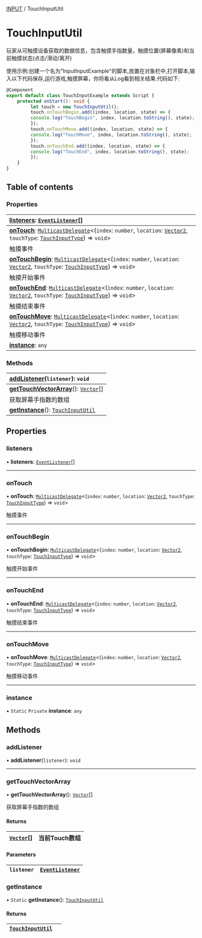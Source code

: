 [INPUT](../groups/INPUT.INPUT.md) / TouchInputUtil

# TouchInputUtil <Badge type="tip" text="Class" /> <Score text="TouchInputUtil" />

玩家从可触摸设备获取的数据信息，包含触摸手指数量，触摸位置(屏幕像素)和当前触摸状态(点击/滑动/离开)

<span style="font-size: 14px;">
使用示例:创建一个名为"InputInputExample"的脚本,放置在对象栏中,打开脚本,输入以下代码保存,运行游戏,触摸屏幕，你将看从Log看到相关结果.代码如下:
</span>

```ts
@Component
export default class TouchInputExample extends Script {
    protected onStart(): void {
         let touch = new TouchInputUtil();
         touch.onTouchBegin.add((index, location, state) => {
         console.log("TouchBegin", index, location.toString(), state);
         });
         touch.onTouchMove.add((index, location, state) => {
         console.log("TouchMove", index, location.toString(), state);
         });
         touch.onTouchEnd.add((index, location, state) => {
         console.log("TouchEnd", index, location.toString(), state);
         });
    }
}
```

## Table of contents

### Properties <Score text="Properties" /> 
| **[listeners](mw.TouchInputUtil.md#listeners)**: [`EventListener`](mw.EventListener.md)[]  |
| :----- |
| **[onTouch](mw.TouchInputUtil.md#ontouch)**: [`MulticastDelegate`](mw.MulticastDelegate.md)<(`index`: `number`, `location`: [`Vector2`](mw.Vector2.md), `touchType`: [`TouchInputType`](../enums/mw.TouchInputType.md)) => `void`\>  |
| 触摸事件|
| **[onTouchBegin](mw.TouchInputUtil.md#ontouchbegin)**: [`MulticastDelegate`](mw.MulticastDelegate.md)<(`index`: `number`, `location`: [`Vector2`](mw.Vector2.md), `touchType`: [`TouchInputType`](../enums/mw.TouchInputType.md)) => `void`\>  |
| 触摸开始事件|
| **[onTouchEnd](mw.TouchInputUtil.md#ontouchend)**: [`MulticastDelegate`](mw.MulticastDelegate.md)<(`index`: `number`, `location`: [`Vector2`](mw.Vector2.md), `touchType`: [`TouchInputType`](../enums/mw.TouchInputType.md)) => `void`\>  |
| 触摸结束事件|
| **[onTouchMove](mw.TouchInputUtil.md#ontouchmove)**: [`MulticastDelegate`](mw.MulticastDelegate.md)<(`index`: `number`, `location`: [`Vector2`](mw.Vector2.md), `touchType`: [`TouchInputType`](../enums/mw.TouchInputType.md)) => `void`\>  |
| 触摸移动事件|
| **[instance](mw.TouchInputUtil.md#instance)**: `any` |

### Methods <Score text="Methods" /> 
| **[addListener](mw.TouchInputUtil.md#addlistener)**(`listener`): `void`  |
| :----- |
| **[getTouchVectorArray](mw.TouchInputUtil.md#gettouchvectorarray)**(): [`Vector`](mw.Vector.md)[]  |
| 获取屏幕手指数的数组|
| **[getInstance](mw.TouchInputUtil.md#getinstance)**(): [`TouchInputUtil`](mw.TouchInputUtil.md) |

## Properties

### listeners <Score text="listeners" /> 

• **listeners**: [`EventListener`](mw.EventListener.md)[]

___

### onTouch <Score text="onTouch" /> 

• **onTouch**: [`MulticastDelegate`](mw.MulticastDelegate.md)<(`index`: `number`, `location`: [`Vector2`](mw.Vector2.md), `touchType`: [`TouchInputType`](../enums/mw.TouchInputType.md)) => `void`\>

触摸事件

___

### onTouchBegin <Score text="onTouchBegin" /> 

• **onTouchBegin**: [`MulticastDelegate`](mw.MulticastDelegate.md)<(`index`: `number`, `location`: [`Vector2`](mw.Vector2.md), `touchType`: [`TouchInputType`](../enums/mw.TouchInputType.md)) => `void`\>

触摸开始事件

___

### onTouchEnd <Score text="onTouchEnd" /> 

• **onTouchEnd**: [`MulticastDelegate`](mw.MulticastDelegate.md)<(`index`: `number`, `location`: [`Vector2`](mw.Vector2.md), `touchType`: [`TouchInputType`](../enums/mw.TouchInputType.md)) => `void`\>

触摸结束事件

___

### onTouchMove <Score text="onTouchMove" /> 

• **onTouchMove**: [`MulticastDelegate`](mw.MulticastDelegate.md)<(`index`: `number`, `location`: [`Vector2`](mw.Vector2.md), `touchType`: [`TouchInputType`](../enums/mw.TouchInputType.md)) => `void`\>

触摸移动事件

___

### instance <Score text="instance" /> 

▪ `Static` `Private` **instance**: `any`

## Methods

### addListener <Score text="addListener" /> 

• **addListener**(`listener`): `void`

___

### getTouchVectorArray <Score text="getTouchVectorArray" /> 

• **getTouchVectorArray**(): [`Vector`](mw.Vector.md)[] <Badge type="tip" text="client" />

获取屏幕手指数的数组

#### Returns

| [`Vector`](mw.Vector.md)[] | 当前Touch数组 |
| :------ | :------ |



#### Parameters

| `listener` | [`EventListener`](mw.EventListener.md) |
| :------ | :------ |



### getInstance <Score text="getInstance" /> 

• `Static` **getInstance**(): [`TouchInputUtil`](mw.TouchInputUtil.md)

#### Returns

| [`TouchInputUtil`](mw.TouchInputUtil.md) |  |
| :------ | :------ |
